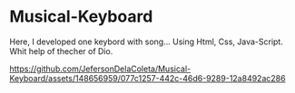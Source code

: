 # Musical-Keyboard

Here, I developed one keybord with song... Using Html, Css, Java-Script. Whit help of thecher of Dio.



https://github.com/JefersonDelaColeta/Musical-Keyboard/assets/148656959/077c1257-442c-46d6-9289-12a8492ac286

